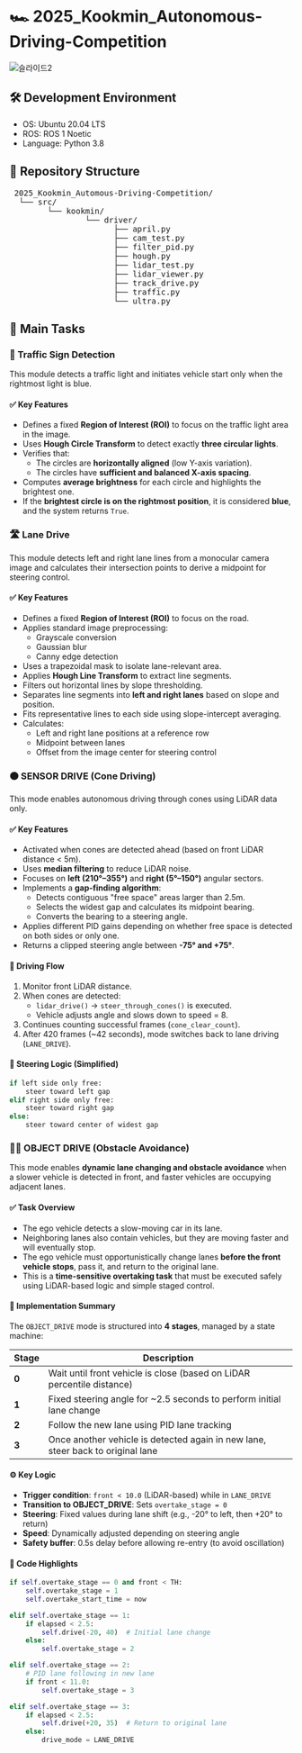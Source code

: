 # 🏎️ 2025_Kookmin_Autonomous-Driving-Competition
![슬라이드2](https://github.com/user-attachments/assets/a6fda189-8e58-4c75-a03b-dbaf816cc113)

## 🛠️ Development Environment
- OS: Ubuntu 20.04 LTS
- ROS: ROS 1 Noetic 
- Language: Python 3.8

## 📁 Repository Structure 
<pre> 2025_Kookmin_Automous-Driving-Competition/ 
  └── src/ 
        └── kookmin/ 
                └── driver/ 
                      ├── april.py  
                      ├── cam_test.py  
                      ├── filter_pid.py  
                      ├── hough.py  
                      ├── lidar_test.py  
                      ├── lidar_viewer.py  
                      ├── track_drive.py  
                      ├── traffic.py  
                      └── ultra.py  </pre>

## 🎯 Main Tasks

### 🚦 Traffic Sign Detection 

This module detects a traffic light and initiates vehicle start only when the rightmost light is blue.

#### ✅ Key Features
- Defines a fixed **Region of Interest (ROI)** to focus on the traffic light area in the image.
- Uses **Hough Circle Transform** to detect exactly **three circular lights**.
- Verifies that:
  - The circles are **horizontally aligned** (low Y-axis variation).
  - The circles have **sufficient and balanced X-axis spacing**.
- Computes **average brightness** for each circle and highlights the brightest one.
- If the **brightest circle is on the rightmost position**, it is considered **blue**, and the system returns `True`.



### 🛣️  Lane Drive

This module detects left and right lane lines from a monocular camera image and calculates their intersection points to derive a midpoint for steering control.

#### ✅ Key Features
- Defines a fixed **Region of Interest (ROI)** to focus on the road.
- Applies standard image preprocessing:
  - Grayscale conversion  
  - Gaussian blur  
  - Canny edge detection
- Uses a trapezoidal mask to isolate lane-relevant area.
- Applies **Hough Line Transform** to extract line segments.
- Filters out horizontal lines by slope thresholding.
- Separates line segments into **left and right lanes** based on slope and position.
- Fits representative lines to each side using slope-intercept averaging.
- Calculates:
  - Left and right lane positions at a reference row
  - Midpoint between lanes
  - Offset from the image center for steering control

### 🟠 SENSOR DRIVE (Cone Driving)

This mode enables autonomous driving through cones using LiDAR data only.

#### ✅ Key Features
- Activated when cones are detected ahead (based on front LiDAR distance < 5m).
- Uses **median filtering** to reduce LiDAR noise.
- Focuses on **left (210°–355°)** and **right (5°–150°)** angular sectors.
- Implements a **gap-finding algorithm**:
  - Detects contiguous "free space" areas larger than 2.5m.
  - Selects the widest gap and calculates its midpoint bearing.
  - Converts the bearing to a steering angle.
- Applies different PID gains depending on whether free space is detected on both sides or only one.
- Returns a clipped steering angle between **-75° and +75°**.

#### 🔁 Driving Flow
1. Monitor front LiDAR distance.
2. When cones are detected:
   - `lidar_drive()` → `steer_through_cones()` is executed.
   - Vehicle adjusts angle and slows down to speed = 8.
3. Continues counting successful frames (`cone_clear_count`).
4. After 420 frames (~42 seconds), mode switches back to lane driving (`LANE_DRIVE`).

#### 📌 Steering Logic (Simplified)
```python
if left side only free:
    steer toward left gap
elif right side only free:
    steer toward right gap
else:
    steer toward center of widest gap
```

### 🚗💨 OBJECT DRIVE (Obstacle Avoidance)

This mode enables **dynamic lane changing and obstacle avoidance** when a slower vehicle is detected in front, and faster vehicles are occupying adjacent lanes.

#### ✅ Task Overview
- The ego vehicle detects a slow-moving car in its lane.
- Neighboring lanes also contain vehicles, but they are moving faster and will eventually stop.
- The ego vehicle must opportunistically change lanes **before the front vehicle stops**, pass it, and return to the original lane.
- This is a **time-sensitive overtaking task** that must be executed safely using LiDAR-based logic and simple staged control.

#### 🧠 Implementation Summary
The `OBJECT_DRIVE` mode is structured into **4 stages**, managed by a state machine:

| Stage | Description |
|-------|-------------|
| **0** | Wait until front vehicle is close (based on LiDAR percentile distance) |
| **1** | Fixed steering angle for ~2.5 seconds to perform initial lane change |
| **2** | Follow the new lane using PID lane tracking |
| **3** | Once another vehicle is detected again in new lane, steer back to original lane |

#### ⚙️ Key Logic
- **Trigger condition**: `front < 10.0` (LiDAR-based) while in `LANE_DRIVE`
- **Transition to OBJECT_DRIVE**: Sets `overtake_stage = 0`
- **Steering**: Fixed values during lane shift (e.g., -20° to left, then +20° to return)
- **Speed**: Dynamically adjusted depending on steering angle
- **Safety buffer**: 0.5s delay before allowing re-entry (to avoid oscillation)

#### 📌 Code Highlights
```python
if self.overtake_stage == 0 and front < TH:
    self.overtake_stage = 1
    self.overtake_start_time = now

elif self.overtake_stage == 1:
    if elapsed < 2.5:
        self.drive(-20, 40)  # Initial lane change
    else:
        self.overtake_stage = 2

elif self.overtake_stage == 2:
    # PID lane following in new lane
    if front < 11.0:
        self.overtake_stage = 3

elif self.overtake_stage == 3:
    if elapsed < 2.5:
        self.drive(+20, 35)  # Return to original lane
    else:
        drive_mode = LANE_DRIVE
```
